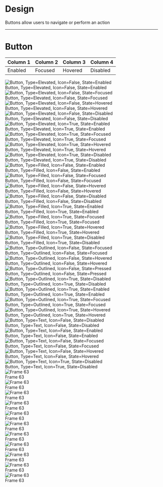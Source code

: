 
# Design

Buttons allow users to navigate or perform an action

---

# Button 

  
| Column 1 | Column 2 | Column 3 | Column 4 |  
| --- | --- | --- | --- |  
| Enabled | Focused | Hovered | Disabled |  


  
![Button, Type=Elevated, Icon=False, State=Enabled](https://studio-assets.supernova.io/design-systems/21486/80792158-5067-4564-a618-492701412a92.png?Expires=1988150400&Policy=eyJTdGF0ZW1lbnQiOlt7IlJlc291cmNlIjoiaHR0cHM6Ly9zdHVkaW8tYXNzZXRzLnN1cGVybm92YS5pby9kZXNpZ24tc3lzdGVtcy8yMTQ4Ni84MDc5MjE1OC01MDY3LTQ1NjQtYTYxOC00OTI3MDE0MTJhOTIucG5nIiwiQ29uZGl0aW9uIjp7IkRhdGVMZXNzVGhhbiI6eyJBV1M6RXBvY2hUaW1lIjoxOTg4MTUwNDAwfX19XX0_&Signature=iOdJQwFnP2gwqcUf5R6-WEyT5JavFFJA~E-idGtJSlggu4MhuiGlAFiAskPvALhcx3nKqBnH~p55zmPhQDfJBFOFStZkruxHCIUTxeOueJv3yUvkRUiPe6Zd7clqymh~B01nOH~h9pMOskezsU0P-NtsRgmn27x~VR5pZHAp2daQ2MEe2syf5onywkc~PinvcEmXTAeeDWbKviNu~Lbkrvev1zkAwhMu5DhaRLsmDTiY6hevvnB5XtBQEmzcB8ueDHxph~shgqJZbCNnKCGi5ZyF-~Jju08ll9BCd7HF30SRjysC2a8UAFm-ggERMPmQffN8WCkXcGXMXv-6mzfpYQ__&Key-Pair-Id=APKAJGK34LCCAUR7N6LA)  
Button, Type=Elevated, Icon=False, State=Enabled  
![Button, Type=Elevated, Icon=False, State=Focused](https://studio-assets.supernova.io/design-systems/21486/5ced09eb-f25d-4044-8329-b697aaedfc1a.png?Expires=1988150400&Policy=eyJTdGF0ZW1lbnQiOlt7IlJlc291cmNlIjoiaHR0cHM6Ly9zdHVkaW8tYXNzZXRzLnN1cGVybm92YS5pby9kZXNpZ24tc3lzdGVtcy8yMTQ4Ni81Y2VkMDllYi1mMjVkLTQwNDQtODMyOS1iNjk3YWFlZGZjMWEucG5nIiwiQ29uZGl0aW9uIjp7IkRhdGVMZXNzVGhhbiI6eyJBV1M6RXBvY2hUaW1lIjoxOTg4MTUwNDAwfX19XX0_&Signature=ZWfII9U~Ofa0zfjQ6fPOB4rCd8HjqEMC0zLBSrQbwD4RAhSsSrbBQN4zDNHZGUvxmnu78mZbKNVhup0ZmD~tcTmofDDKnwd-pu3jzrElmnBr1kf0tIAKqpq3B4hkUZlV5nxobxZatWOvId5OS4M9H0a9g-ABkQYbhEQqONbrlpi7JyPwRwweWtHSBrSwKT12Pl2KDzvWzpilc5L1nxke42QaE463k6TpEBaNspf2pe-enQW3dgOuAMor49quwW2C0XFsD7lB8IpJCyE46hYwF07tzacD5W5vHHTzE3GKl2G-G-UlRhEeJA-HvfnDR41106LBB7oiWjiMeC~zyaogTQ__&Key-Pair-Id=APKAJGK34LCCAUR7N6LA)  
Button, Type=Elevated, Icon=False, State=Focused  
![Button, Type=Elevated, Icon=False, State=Hovered](https://studio-assets.supernova.io/design-systems/21486/509cc203-fe9e-405c-99e4-cd98e9fb4bdb.png?Expires=1988150400&Policy=eyJTdGF0ZW1lbnQiOlt7IlJlc291cmNlIjoiaHR0cHM6Ly9zdHVkaW8tYXNzZXRzLnN1cGVybm92YS5pby9kZXNpZ24tc3lzdGVtcy8yMTQ4Ni81MDljYzIwMy1mZTllLTQwNWMtOTllNC1jZDk4ZTlmYjRiZGIucG5nIiwiQ29uZGl0aW9uIjp7IkRhdGVMZXNzVGhhbiI6eyJBV1M6RXBvY2hUaW1lIjoxOTg4MTUwNDAwfX19XX0_&Signature=Wuy53rtpxA9IkaM4Xm2znKKbVZNrDkqsYivK-GXUV5i2hxJmwW2dGkjqKDE8CJ44JQ6RVBu~aMGPkspwkdlUmI3Tdk2veGuJgAZdLDhbYsYEQIyNGghBOAzUiVOPLaFXOC6GUYlbhb~wdEApQhmNDih6nbk86JOq-4X8RceIDbUyMT3TtCSnSCiMiYXZEvIeJZG47rU4soT1AsA~Y6JVPyMdqItLWFJBludUrhAPZLCUleb4kfY94Im7dTLJQIYn~RDmO8Aqk56Y-ljSoaL2oy-zoL3qz9NFIdQueacQo2leq0IYQBwosHSWdYJQvhA0SXDMUe7mvODr5UlGC6SX8w__&Key-Pair-Id=APKAJGK34LCCAUR7N6LA)  
Button, Type=Elevated, Icon=False, State=Hovered  
![Button, Type=Elevated, Icon=False, State=Disabled](https://studio-assets.supernova.io/design-systems/21486/205def9a-3af2-4a46-90f4-5bf637f490d3.png?Expires=1988150400&Policy=eyJTdGF0ZW1lbnQiOlt7IlJlc291cmNlIjoiaHR0cHM6Ly9zdHVkaW8tYXNzZXRzLnN1cGVybm92YS5pby9kZXNpZ24tc3lzdGVtcy8yMTQ4Ni8yMDVkZWY5YS0zYWYyLTRhNDYtOTBmNC01YmY2MzdmNDkwZDMucG5nIiwiQ29uZGl0aW9uIjp7IkRhdGVMZXNzVGhhbiI6eyJBV1M6RXBvY2hUaW1lIjoxOTg4MTUwNDAwfX19XX0_&Signature=VXttHLiLlmegJJWOf0lUIQVC052m6zmslvd6BPrI8cZa-g-k2fk5FqY0qK4AD7dFY7cDBemhgmYpzyWE~LApu9adjSwSFp6mH2f5gUBHPeFrJF8Scz3y3AM8wkUcnKg1FQae-rVHIk-5KhSg9GpMj7j6mw0H7XOlnYlHbVIkCtiEBDW2bnrfg-e5rLDdQQ8ne8E3kYOtfSA1KIpWBKgkskRLwvHE5xjvZ1BJvSIRXXFfS6wg35hQJcbcKZXJQgeib4OXI23nJXUT~hWIO1gH9ud2veddDGkpYnuDibdzLKedCXToO4IRTlUkSifkY5Pl6dzAVk8lpOsGDf2PAhKq-Q__&Key-Pair-Id=APKAJGK34LCCAUR7N6LA)  
Button, Type=Elevated, Icon=False, State=Disabled  
![Button, Type=Elevated, Icon=True, State=Enabled](https://studio-assets.supernova.io/design-systems/21486/fb7c3d1a-b51e-4901-8530-8200836b3852.png?Expires=1988150400&Policy=eyJTdGF0ZW1lbnQiOlt7IlJlc291cmNlIjoiaHR0cHM6Ly9zdHVkaW8tYXNzZXRzLnN1cGVybm92YS5pby9kZXNpZ24tc3lzdGVtcy8yMTQ4Ni9mYjdjM2QxYS1iNTFlLTQ5MDEtODUzMC04MjAwODM2YjM4NTIucG5nIiwiQ29uZGl0aW9uIjp7IkRhdGVMZXNzVGhhbiI6eyJBV1M6RXBvY2hUaW1lIjoxOTg4MTUwNDAwfX19XX0_&Signature=Th2h4HVz7qLpI~JGxKrlxdx-sJImTkZvc3vsJAWHmMzXVwITFep4KhTshQKJlDwx0uNQ2czR-W3cF-YVmD9X7aUBVSpdplGtFHyDmk3hcPqkmZ2fawszEiL~khjrAQ0tOd7hycYd4vL7sglkc1N6InFkCtsdh7-UGRkQvhc63uXbl~j1fh2zE2XoUVrtvbo5Ds17dJnEQKJZCHUuiTuVWsPRnd0n1ICRVKYk197zkEQDmp7JKFMdGmwzaLApF-28VEtjmvAWJAE4uzocDRoELtGQ1gtPYtIxhiN4Lgy8GN8T2INHjojVYPfPLatktlW2H2VGfpg-opCF-6IUJ10yng__&Key-Pair-Id=APKAJGK34LCCAUR7N6LA)  
Button, Type=Elevated, Icon=True, State=Enabled  
![Button, Type=Elevated, Icon=True, State=Focused](https://studio-assets.supernova.io/design-systems/21486/5e1df912-2797-463a-b6ba-b0e5d3a6c2c7.png?Expires=1988150400&Policy=eyJTdGF0ZW1lbnQiOlt7IlJlc291cmNlIjoiaHR0cHM6Ly9zdHVkaW8tYXNzZXRzLnN1cGVybm92YS5pby9kZXNpZ24tc3lzdGVtcy8yMTQ4Ni81ZTFkZjkxMi0yNzk3LTQ2M2EtYjZiYS1iMGU1ZDNhNmMyYzcucG5nIiwiQ29uZGl0aW9uIjp7IkRhdGVMZXNzVGhhbiI6eyJBV1M6RXBvY2hUaW1lIjoxOTg4MTUwNDAwfX19XX0_&Signature=VFO2cbADg22dqQwgriRPG-QFoKnp1Gkn0gINznFxRut~tX283N~VjnpDczn54GKPZ7m4OqFp7rjxAuqWDCaWxeJTRTeTSJRk8L0eI11g6ZqfryvBTQu8J1BV8YCgR2n5Df~4ZOAYwDA4JuWY5H1ZCb7sgkFBHGDHTKtz-44dfLGDYuWNm0fZBX32npSbxAqX6WfDxb~jJSaZsnOZNSzn2THOSJWCp8~3xoxLJp4tYUwEzUzRWjk5DKeUA1mp2b~8RGkLSh0wIqYndISrvSFVU~8nohtn2a3oFuJVCU~VSytTGSXDvB817D76MhPooH6tFhIZK~YWlgT~~vaaDSkiEQ__&Key-Pair-Id=APKAJGK34LCCAUR7N6LA)  
Button, Type=Elevated, Icon=True, State=Focused  
![Button, Type=Elevated, Icon=True, State=Hovered](https://studio-assets.supernova.io/design-systems/21486/ba01d8e8-d74e-4304-8d76-a00fad4f4e55.png?Expires=1988150400&Policy=eyJTdGF0ZW1lbnQiOlt7IlJlc291cmNlIjoiaHR0cHM6Ly9zdHVkaW8tYXNzZXRzLnN1cGVybm92YS5pby9kZXNpZ24tc3lzdGVtcy8yMTQ4Ni9iYTAxZDhlOC1kNzRlLTQzMDQtOGQ3Ni1hMDBmYWQ0ZjRlNTUucG5nIiwiQ29uZGl0aW9uIjp7IkRhdGVMZXNzVGhhbiI6eyJBV1M6RXBvY2hUaW1lIjoxOTg4MTUwNDAwfX19XX0_&Signature=IDjdPX08YYCzqzarzaexk7r-0nU8MMv6ofvuJRqKtg3U~x~MHjUiIac8aUrEcvrFnr85xDHUU~UU4nodzcDuW3nLISU6KNF3fTTMgZ7ZuTsmb4FjwMSAVoS51cxWoCKumojGsaC1I6hNwpIE95nDovXSrah3HA602AYwIm0FjSCP2Fsf5fj73D8-qBcrvma38OkkJKlgTfK2xlUurolmb5lAV39~u~6x4BFSIuy8-gTyyrIOiLSPEHdlT--0~oi9BL9rhOKJfPuKWXGcIA0tYxVjFpHknw0RMvBo4BQhpEaLml6IdRyRMCMSjJW0NjIWVaulVvggFIpfJZPPbIf9bw__&Key-Pair-Id=APKAJGK34LCCAUR7N6LA)  
Button, Type=Elevated, Icon=True, State=Hovered  
![Button, Type=Elevated, Icon=True, State=Disabled](https://studio-assets.supernova.io/design-systems/21486/a7e97a22-2eaa-4c51-9343-afbfda0c0e73.png?Expires=1988150400&Policy=eyJTdGF0ZW1lbnQiOlt7IlJlc291cmNlIjoiaHR0cHM6Ly9zdHVkaW8tYXNzZXRzLnN1cGVybm92YS5pby9kZXNpZ24tc3lzdGVtcy8yMTQ4Ni9hN2U5N2EyMi0yZWFhLTRjNTEtOTM0My1hZmJmZGEwYzBlNzMucG5nIiwiQ29uZGl0aW9uIjp7IkRhdGVMZXNzVGhhbiI6eyJBV1M6RXBvY2hUaW1lIjoxOTg4MTUwNDAwfX19XX0_&Signature=PjB~mteKndoawaJ-CmHtTTVXtoShTCLjc45pT-izg4tQ6w2RUpzekAWMJJrIGrm26kax1t06KSGaiP0teU4yHM9jeem-Ho-cC0sI1oEClg3SzFx53z7PwQ6pLrpZbyzgo7lloue~SqCCMh61M1aS0~cC28aL6D7-HASZICtgOEnIAhQYtfMgZR0UJl4zaNylhOCJqUs2XyTOWAjngV3cgCnqF-88oQ0udGoMzF6fmBveQ6~JOUlMv8qQiTAyNS3tVMI9CSWFqnJo--FNcbmJvR2GvE~MtwYEvdugeHQjfa3JPcamowIdsI4ouz3~lgH4feL1jOs6QBPgmt02e~n7Cw__&Key-Pair-Id=APKAJGK34LCCAUR7N6LA)  
Button, Type=Elevated, Icon=True, State=Disabled  
![Button, Type=Filled, Icon=False, State=Enabled](https://studio-assets.supernova.io/design-systems/21486/48a66952-8539-42e8-b4e5-bfbc93410f58.png?Expires=1988150400&Policy=eyJTdGF0ZW1lbnQiOlt7IlJlc291cmNlIjoiaHR0cHM6Ly9zdHVkaW8tYXNzZXRzLnN1cGVybm92YS5pby9kZXNpZ24tc3lzdGVtcy8yMTQ4Ni80OGE2Njk1Mi04NTM5LTQyZTgtYjRlNS1iZmJjOTM0MTBmNTgucG5nIiwiQ29uZGl0aW9uIjp7IkRhdGVMZXNzVGhhbiI6eyJBV1M6RXBvY2hUaW1lIjoxOTg4MTUwNDAwfX19XX0_&Signature=PlSGoWBph9BylSO0PkYbtPSZbcquwQzFtigCFj4WmZHqtl9RZHSH-BFDahUY4ZG5VliSiQgPkkK2W5h5Iutie0blpVlHmpZTv~qVzqJrHJjFWHzGVnUEax4HJzRTjGv7zDfZnipUkOz6ec6VAGHk6iS4J-oEPISWiTJIImgxOXPeYxkowPxv9o7aP72HQJ~0MfRNaedVvwu3~43t1zV8SJqAdFEq-P7lrFjMXGHXuixaZNllNkWy6G~Z9Nhvx5BqkZgDGADoT~5vDC2PDHidqwze4r6f0KLZ~LCtRVbyljr6crhK8Qr1sYqsJTUcbF0PE~QVsHvlKeZNZEmVfIqPtw__&Key-Pair-Id=APKAJGK34LCCAUR7N6LA)  
Button, Type=Filled, Icon=False, State=Enabled  
![Button, Type=Filled, Icon=False, State=Focused](https://studio-assets.supernova.io/design-systems/21486/e0e82abd-ff27-4460-8681-0a68952e4827.png?Expires=1988150400&Policy=eyJTdGF0ZW1lbnQiOlt7IlJlc291cmNlIjoiaHR0cHM6Ly9zdHVkaW8tYXNzZXRzLnN1cGVybm92YS5pby9kZXNpZ24tc3lzdGVtcy8yMTQ4Ni9lMGU4MmFiZC1mZjI3LTQ0NjAtODY4MS0wYTY4OTUyZTQ4MjcucG5nIiwiQ29uZGl0aW9uIjp7IkRhdGVMZXNzVGhhbiI6eyJBV1M6RXBvY2hUaW1lIjoxOTg4MTUwNDAwfX19XX0_&Signature=F7m9WKmO0TW-zo2bxeIjqVxxhY4eowKRX2oHVxz5IaIUhhZ4rEKkHamQbcirdMy8O1NL7p2PNh1ZA8M4tQL0N2Ry-lvPRb~eisGePaW1pacaQtId8gTeqT051vsBJcsNfteVJaLzy7CIpxgrNelQ1dFjMXQ5bE7Wjj9d9RP9jQRuyLBDd9gTYuB20vH9f3k2-AGhgvY0XxeiKFv4TbNCU3fMdzgx9jh2Qk8B9Hay0Fzqi9M8uMi5q0aQpfkos0PDZKY4YR~YJVdpqPPBfyPVnLze8XQtK388Kl1y5R6URtqMu-jo3rwQXLaxHUICwdIMPkAzmNUfR7q5khBVoQWBBA__&Key-Pair-Id=APKAJGK34LCCAUR7N6LA)  
Button, Type=Filled, Icon=False, State=Focused  
![Button, Type=Filled, Icon=False, State=Hovered](https://studio-assets.supernova.io/design-systems/21486/3d878f46-3e1c-4841-b8bc-dae0823b6d17.png?Expires=1988150400&Policy=eyJTdGF0ZW1lbnQiOlt7IlJlc291cmNlIjoiaHR0cHM6Ly9zdHVkaW8tYXNzZXRzLnN1cGVybm92YS5pby9kZXNpZ24tc3lzdGVtcy8yMTQ4Ni8zZDg3OGY0Ni0zZTFjLTQ4NDEtYjhiYy1kYWUwODIzYjZkMTcucG5nIiwiQ29uZGl0aW9uIjp7IkRhdGVMZXNzVGhhbiI6eyJBV1M6RXBvY2hUaW1lIjoxOTg4MTUwNDAwfX19XX0_&Signature=Te2ZEcYafApG0tvhvM14xBXRZ-u8CbhPkrFMtXL0xqnexHnmlZY3nR-O-NcYSSJFxpAi-DcJqPeWQKxUZYdhVIBEZkJCdi4oxqqZkdFJAtzt12Cqz0IxYkcm3wyLfXjqg8Z4nVUC9nTYGPN2t38vzZiYR-d1GovCj1FA2aXwuUV88G6UW19EcDjJ8vOZUOP9OmRFN-l1X-Fiks05dabvDjN2oFVTTHutu4RiTE5IXKGID-UuZCgVV9sZQUW~J2jaYLgZdhcB17fG0DUjABh2AlLfB6ZKXfg2MiTyPnHSHFYzrJQkGR9BJisl51Fv9xnEj1JKaE7r~t0wndy4Y4A~wQ__&Key-Pair-Id=APKAJGK34LCCAUR7N6LA)  
Button, Type=Filled, Icon=False, State=Hovered  
![Button, Type=Filled, Icon=False, State=Disabled](https://studio-assets.supernova.io/design-systems/21486/977d0789-4022-4e7a-8508-8fc1fed41ae2.png?Expires=1988150400&Policy=eyJTdGF0ZW1lbnQiOlt7IlJlc291cmNlIjoiaHR0cHM6Ly9zdHVkaW8tYXNzZXRzLnN1cGVybm92YS5pby9kZXNpZ24tc3lzdGVtcy8yMTQ4Ni85NzdkMDc4OS00MDIyLTRlN2EtODUwOC04ZmMxZmVkNDFhZTIucG5nIiwiQ29uZGl0aW9uIjp7IkRhdGVMZXNzVGhhbiI6eyJBV1M6RXBvY2hUaW1lIjoxOTg4MTUwNDAwfX19XX0_&Signature=SUg4w0ZLUFfyuOv3hlstm2rTMtsFV6bZYz1-kF1GiWfYPDsSX0iddI0knpIkVd4VUpEjx90CuoRUIqhl5RvSxmd7HnFn7qlKYzRqwK~urJvyR2XwEFf7wRtp48MlGE6MeU0Za7mJwGtvqj-gGAr9syxjAVaCI-LDeYXZPHl6K9lJe4sWx2ZugWa7PcQpIZzAgURaO~LNB2DWDPgp2~WFYqQ7g54lahyJDcmOIyv~He1zTd7Bo6CTvtfZB9KFPsCeVPEHq7djvBAK-uZVVXAC2LQUToISM90rR-6FoibYavsba49ZZg~TbUzrx79eOYNxlmZm6iVE00nE7EfwUCnVGQ__&Key-Pair-Id=APKAJGK34LCCAUR7N6LA)  
Button, Type=Filled, Icon=False, State=Disabled  
![Button, Type=Filled, Icon=True, State=Enabled](https://studio-assets.supernova.io/design-systems/21486/88e9d764-9674-4c75-b56b-063a33a455c7.png?Expires=1988150400&Policy=eyJTdGF0ZW1lbnQiOlt7IlJlc291cmNlIjoiaHR0cHM6Ly9zdHVkaW8tYXNzZXRzLnN1cGVybm92YS5pby9kZXNpZ24tc3lzdGVtcy8yMTQ4Ni84OGU5ZDc2NC05Njc0LTRjNzUtYjU2Yi0wNjNhMzNhNDU1YzcucG5nIiwiQ29uZGl0aW9uIjp7IkRhdGVMZXNzVGhhbiI6eyJBV1M6RXBvY2hUaW1lIjoxOTg4MTUwNDAwfX19XX0_&Signature=UV3MJG2yHHg~Wi3HHIVK47mMiWh1hJ02Eu~Gx22kyxg1T4t7x4YQqnADO43JFvcfExyif9HJZONnf4Y2KgCreHRiEHDLzgkVdaDQO88P-IO8EJuuX5JlO~~iIJhTBUZVFcTd2JVl3huwIs9GAtBZ40mqf1gk-QJxn7CO4QFXniQutiAgmeiTiSBP2Zrc0OWnHHI2lQccGTI6SUZ~zoDQnDJuBToxMmw~~eN-6XuC3HOVUuDesJKwgpHQcsn~naPtIyQojW~xzRRKPUmKYV7QLSAnW9653P1H~EFWTxgNZJJmrPm34Ze9mLwhSdas1b5PbrB6gpzsd1GlkHexjdZ8NA__&Key-Pair-Id=APKAJGK34LCCAUR7N6LA)  
Button, Type=Filled, Icon=True, State=Enabled  
![Button, Type=Filled, Icon=True, State=Focused](https://studio-assets.supernova.io/design-systems/21486/04e5add0-a2db-48bc-8e45-7dc4ae30afe3.png?Expires=1988150400&Policy=eyJTdGF0ZW1lbnQiOlt7IlJlc291cmNlIjoiaHR0cHM6Ly9zdHVkaW8tYXNzZXRzLnN1cGVybm92YS5pby9kZXNpZ24tc3lzdGVtcy8yMTQ4Ni8wNGU1YWRkMC1hMmRiLTQ4YmMtOGU0NS03ZGM0YWUzMGFmZTMucG5nIiwiQ29uZGl0aW9uIjp7IkRhdGVMZXNzVGhhbiI6eyJBV1M6RXBvY2hUaW1lIjoxOTg4MTUwNDAwfX19XX0_&Signature=MRQeiShGHr8yowTaAdzSmQ1ItZdNqdbdDTxxB7EiWfFDFVDyoUFMSTkZkkUDXHA8q5qvQr1Fb5C06Pba2vjshPSg~bQFm87kIU7IfdWYZKyGl3ehx24z49bfbwe-lE53alhoPQVVDWcJBIerSrlUikcuqcj2HMyt47VNFMTwoJdtocGohFg23t2OKczaVUWIgAwOry6NX2eJ~KdwNgJtVGKclNNF1IcRMCvVzEFJeslrEXZ7Du-U5rwu-Z-v2qjOZr6AvHRwQrSAyhBU-injWjzsJWnKagkLaDk45UqDa5cVxM3kUGqNdQFrv7lFWjUf1Unx-uE2Iqhwu7AprnQXug__&Key-Pair-Id=APKAJGK34LCCAUR7N6LA)  
Button, Type=Filled, Icon=True, State=Focused  
![Button, Type=Filled, Icon=True, State=Hovered](https://studio-assets.supernova.io/design-systems/21486/7411228b-2b3c-4c90-bd71-753f53fd40cb.png?Expires=1988150400&Policy=eyJTdGF0ZW1lbnQiOlt7IlJlc291cmNlIjoiaHR0cHM6Ly9zdHVkaW8tYXNzZXRzLnN1cGVybm92YS5pby9kZXNpZ24tc3lzdGVtcy8yMTQ4Ni83NDExMjI4Yi0yYjNjLTRjOTAtYmQ3MS03NTNmNTNmZDQwY2IucG5nIiwiQ29uZGl0aW9uIjp7IkRhdGVMZXNzVGhhbiI6eyJBV1M6RXBvY2hUaW1lIjoxOTg4MTUwNDAwfX19XX0_&Signature=AorUV7GnWXOcutxIcHjEEiwag5DOSfXgkr2hm5eCAn9qFGlhld3zW4Ls5uDaKmF-pddrTNoV44e19JJI8PWWlrr5pZ0Q1QFtEIMLgsedq9S0-CaJrc9B-mSDxkO8GF-qSYDLWThK-vbt2XMVz4XhJomiOD6GWY6YhstluNr6cWtbPAusR6W1LZmWwGnKG7AnqmvgdW-19tGwrpB0UV7gbgokzLzBMqKT1FpGI-~4Hj9WxQvraqRLOTq7WLIxDXfdCXrh-i6PlBwYTTCji1v7Kvp6pwR~YwV4Kpxl53vgFCwz3NzToYzyRL6qIg3lL1BkLOo8t1hRh09YfLCS1ToOKA__&Key-Pair-Id=APKAJGK34LCCAUR7N6LA)  
Button, Type=Filled, Icon=True, State=Hovered  
![Button, Type=Filled, Icon=True, State=Disabled](https://studio-assets.supernova.io/design-systems/21486/2a7a57f8-dd20-4c4f-bd68-7dea93c2b32d.png?Expires=1988150400&Policy=eyJTdGF0ZW1lbnQiOlt7IlJlc291cmNlIjoiaHR0cHM6Ly9zdHVkaW8tYXNzZXRzLnN1cGVybm92YS5pby9kZXNpZ24tc3lzdGVtcy8yMTQ4Ni8yYTdhNTdmOC1kZDIwLTRjNGYtYmQ2OC03ZGVhOTNjMmIzMmQucG5nIiwiQ29uZGl0aW9uIjp7IkRhdGVMZXNzVGhhbiI6eyJBV1M6RXBvY2hUaW1lIjoxOTg4MTUwNDAwfX19XX0_&Signature=Q06qkHYCjt2TgZvhJkANSvGBZ8DsXpZfG5J1PHtZ7I9nT2YdBwlwh4IoC~E1p72PPPIXe~d1wET-X-QPStfWgbUjAlDWq-noL0zEV3IpWuw2~yw7~-q19s7LLzM7G~1MHAHtQPr5Cd3VfXe7wmwqjvlh7FxNmoRAfyOg5A2n-95G8LBYZqKwSDHjv4JLc2T8gQk6fWEP8UEOOVJk~zu10QZcj2TSK~mSNtG5U9RuqDb9GbqeAinr76mnJ4mkNBPtg3rLKYu9uWPoiGEBd-OaA9282-dKJUTPxDGl38H0jw~-HP7-vi2KVFCrjk3bGm5FcuiIxCzLqCY0~TFd0fDqHA__&Key-Pair-Id=APKAJGK34LCCAUR7N6LA)  
Button, Type=Filled, Icon=True, State=Disabled  
![Button, Type=Outlined, Icon=False, State=Focused](https://studio-assets.supernova.io/design-systems/21486/a8f94ffe-5949-42f3-8b6a-36673fe8f259.png?Expires=1988150400&Policy=eyJTdGF0ZW1lbnQiOlt7IlJlc291cmNlIjoiaHR0cHM6Ly9zdHVkaW8tYXNzZXRzLnN1cGVybm92YS5pby9kZXNpZ24tc3lzdGVtcy8yMTQ4Ni9hOGY5NGZmZS01OTQ5LTQyZjMtOGI2YS0zNjY3M2ZlOGYyNTkucG5nIiwiQ29uZGl0aW9uIjp7IkRhdGVMZXNzVGhhbiI6eyJBV1M6RXBvY2hUaW1lIjoxOTg4MTUwNDAwfX19XX0_&Signature=J4oy9REJ1I2llwmInSSS8xqAmtICAucPP8YunchqUt0YtE~erXnlRGd9QaHVRVEc9~VdinoYDEcjQat6V~eNw0nUuBsVkZl8SnyVMyX0ju4Qq-T1K6tsDlOKDgGQdPZcrUJo8OnSKfKL~SJCqaSVhSxnE1nCf3IPQRsw0mtMemuSqlZlVxubyRo4Vug6rgfLdfWMBKngMmk0Q90d0jTFSjO1NLnSpVaiyAdFJMG02B4o~CreAjSrPOdnt1un4J0EitwMubLCbZkAv5FDsCPThEmw~wGCh-3Xt55MX6zJrt-pQPNluwMObDcVcd~2fZ9XkQ97fopnKV9VcZDOz4EBNA__&Key-Pair-Id=APKAJGK34LCCAUR7N6LA)  
Button, Type=Outlined, Icon=False, State=Focused  
![Button, Type=Outlined, Icon=False, State=Hovered](https://studio-assets.supernova.io/design-systems/21486/2a6687f4-a5b0-4d29-a9d9-ea84453719eb.png?Expires=1988150400&Policy=eyJTdGF0ZW1lbnQiOlt7IlJlc291cmNlIjoiaHR0cHM6Ly9zdHVkaW8tYXNzZXRzLnN1cGVybm92YS5pby9kZXNpZ24tc3lzdGVtcy8yMTQ4Ni8yYTY2ODdmNC1hNWIwLTRkMjktYTlkOS1lYTg0NDUzNzE5ZWIucG5nIiwiQ29uZGl0aW9uIjp7IkRhdGVMZXNzVGhhbiI6eyJBV1M6RXBvY2hUaW1lIjoxOTg4MTUwNDAwfX19XX0_&Signature=KTDrRk5TqXW5Sbvq9FK2C0hm-esw5pk-y9y-pbNIhZSjP7M7qMBr1aoKN2odVzLXEftxKDEs~yDIF8U7KMTHUFV1xd8h7MTyXWeGjbk1UCc3lbbhQOfrBzqZTBMbd8fOtmwQbInWci~Sbe01LgO9N-NyCYrG~vPuP5vCGSXRmDtx03M~RqRb5otFLi-KwUCLNNnx-gdIRlbP2dWNKQfeY4oKv0X-WMwShSqa33NQo8wO1ql3wDyjI0dPMjLhHFUFVdcfHpJC8irOjOh4qTpeme0AwlqfXgZSOPFtwZbzVvfM0ZegLkYnIKd33vNJueBmEr3pz~OqoHWJAm9SNsJ~qQ__&Key-Pair-Id=APKAJGK34LCCAUR7N6LA)  
Button, Type=Outlined, Icon=False, State=Hovered  
![Button, Type=Outlined, Icon=False, State=Pressed](https://studio-assets.supernova.io/design-systems/21486/7c37b939-7977-4a14-95c9-da199565312a.png?Expires=1988150400&Policy=eyJTdGF0ZW1lbnQiOlt7IlJlc291cmNlIjoiaHR0cHM6Ly9zdHVkaW8tYXNzZXRzLnN1cGVybm92YS5pby9kZXNpZ24tc3lzdGVtcy8yMTQ4Ni83YzM3YjkzOS03OTc3LTRhMTQtOTVjOS1kYTE5OTU2NTMxMmEucG5nIiwiQ29uZGl0aW9uIjp7IkRhdGVMZXNzVGhhbiI6eyJBV1M6RXBvY2hUaW1lIjoxOTg4MTUwNDAwfX19XX0_&Signature=Smmz1V3xT8jIgy-0-4RJ8B10pgvqiwlcNnEsLfTZGPDe0-lM6J2ZtqFonFIQidYUIOf9ujHOg7pHVFcqcbhLtlAHPDXQdsoAXvw4NojLOk0hPMNxhZsSGr9vUZAAw~6G0bWzpOlX5qwEY3J56VrXXXnZTXHVCWx2kZ6iukGj6gikrxub4jyw5vdTTtWuhYWb2tUacBiB18f~WLEGeDULo7GgPwkYPvRwGFhWmAaUviSS-g1jbXwza4h0C3mDYN0fVUQ4FJmKazDjqReD6zyMeiGaUVZ65pzqQEqCF7CKI1f7e8F80gTRo5I0vnF9G3kZj0Oyxavk43wdMpShA3mqfQ__&Key-Pair-Id=APKAJGK34LCCAUR7N6LA)  
Button, Type=Outlined, Icon=False, State=Pressed  
![Button, Type=Outlined, Icon=True, State=Disabled](https://studio-assets.supernova.io/design-systems/21486/8c0c2338-5ef1-4765-8f0a-d2cc5db9c7fe.png?Expires=1988150400&Policy=eyJTdGF0ZW1lbnQiOlt7IlJlc291cmNlIjoiaHR0cHM6Ly9zdHVkaW8tYXNzZXRzLnN1cGVybm92YS5pby9kZXNpZ24tc3lzdGVtcy8yMTQ4Ni84YzBjMjMzOC01ZWYxLTQ3NjUtOGYwYS1kMmNjNWRiOWM3ZmUucG5nIiwiQ29uZGl0aW9uIjp7IkRhdGVMZXNzVGhhbiI6eyJBV1M6RXBvY2hUaW1lIjoxOTg4MTUwNDAwfX19XX0_&Signature=DpAiuLC400CcAsnbZ5ffME0ZudpBamI0JoEQPLgjmerQC48cXJpToMmw5~h6v8AyrF6gVvCuJTAIH-dwJFn-Qjz0jZt5fScjjT4EmRuRCASOAX7okRdxdSAQttg-sX40tNd19hRl9XYVjuOpWVYT-JyyKt4z1pE~5S9CN9zu0KMgFr1CTSiy5R77xJCiXICxkYhGQZTD0WxHrxZwpt4su2TNauezmfbtE2adKZ~NtVfwfqs94sbyh644RvFSqlXkPJs3GJpVBTQLv4lxMqUN0E-Ps~eegZdTu6jWkAhA6WtRgbtLMAu773I8QkOPeJoswbaCXBJaPjFomnRYypW3Vg__&Key-Pair-Id=APKAJGK34LCCAUR7N6LA)  
Button, Type=Outlined, Icon=True, State=Disabled  
![Button, Type=Outlined, Icon=True, State=Enabled](https://studio-assets.supernova.io/design-systems/21486/3ca9088d-c817-401e-91db-2cd16ed6c886.png?Expires=1988150400&Policy=eyJTdGF0ZW1lbnQiOlt7IlJlc291cmNlIjoiaHR0cHM6Ly9zdHVkaW8tYXNzZXRzLnN1cGVybm92YS5pby9kZXNpZ24tc3lzdGVtcy8yMTQ4Ni8zY2E5MDg4ZC1jODE3LTQwMWUtOTFkYi0yY2QxNmVkNmM4ODYucG5nIiwiQ29uZGl0aW9uIjp7IkRhdGVMZXNzVGhhbiI6eyJBV1M6RXBvY2hUaW1lIjoxOTg4MTUwNDAwfX19XX0_&Signature=SqpptdxtWGDmqx4D9zmnFmz8DUOF18hKrnRWiQtvJVS9-L7jCBMFT2c03Maa1YTVwXt552m4vqs~N6aar7L~894nZNMdwCpNZpz6kv~vgEYnfv6dDIEuSDmn8FEVk~UroSqeqGNswVIypEvb3rMp7AJbdGJ9XMC2qjCAp3ZOLQVVNBIz-oaScjefMrJ8iAiTULznyoT15R-BqukrstGOWHc52qvWADSZFdTvsvWvcG92VlXITyG9V-4KfU7poI7n4imzXLTonQGcKhXtS70h7C0~tyS5QaWTz8rp6fL8K055iBZllJjxNepmhgQtzASb4VtufUi1VgfHsKR7NKGZbg__&Key-Pair-Id=APKAJGK34LCCAUR7N6LA)  
Button, Type=Outlined, Icon=True, State=Enabled  
![Button, Type=Outlined, Icon=True, State=Focused](https://studio-assets.supernova.io/design-systems/21486/7ee23a71-8876-41e6-a280-7c5dbac14483.png?Expires=1988150400&Policy=eyJTdGF0ZW1lbnQiOlt7IlJlc291cmNlIjoiaHR0cHM6Ly9zdHVkaW8tYXNzZXRzLnN1cGVybm92YS5pby9kZXNpZ24tc3lzdGVtcy8yMTQ4Ni83ZWUyM2E3MS04ODc2LTQxZTYtYTI4MC03YzVkYmFjMTQ0ODMucG5nIiwiQ29uZGl0aW9uIjp7IkRhdGVMZXNzVGhhbiI6eyJBV1M6RXBvY2hUaW1lIjoxOTg4MTUwNDAwfX19XX0_&Signature=D3fAmkOiqcu1KIxOF6~Io28QXcSJhIDklONrQC3FKpRIt24d7a636AVP3O3yg-2Vb225AhBff5Y15-4c3KrSJ3A4GqI0b8ogIg6uh3TgWUjwAl~wxHDLG~nP0f5os4nB6aKq-kOLpPgBN16XDxGJE1BTzlh67kmbfR6b6ElUbqrpxCLHDNGluz7o4ajpk2F4gnwdyICMuqirrOv4lC3bjOFlhXXqMR2ekwqHhhh2m7rTk26UVqJMck40-kSoSWlq5PoBI-7bMycFumouxiB67e9bTyTnoFiK1JStS~3uBoEFntW~LwFisWWqibYftC~J5j98QKp4sEMSUFwZth5XBA__&Key-Pair-Id=APKAJGK34LCCAUR7N6LA)  
Button, Type=Outlined, Icon=True, State=Focused  
![Button, Type=Outlined, Icon=True, State=Hovered](https://studio-assets.supernova.io/design-systems/21486/71bc0bd4-d0c3-4f60-82ae-79e44a9e1e5f.png?Expires=1988150400&Policy=eyJTdGF0ZW1lbnQiOlt7IlJlc291cmNlIjoiaHR0cHM6Ly9zdHVkaW8tYXNzZXRzLnN1cGVybm92YS5pby9kZXNpZ24tc3lzdGVtcy8yMTQ4Ni83MWJjMGJkNC1kMGMzLTRmNjAtODJhZS03OWU0NGE5ZTFlNWYucG5nIiwiQ29uZGl0aW9uIjp7IkRhdGVMZXNzVGhhbiI6eyJBV1M6RXBvY2hUaW1lIjoxOTg4MTUwNDAwfX19XX0_&Signature=jg4S2s9PtoP9nVoh~~Ewx571pRFUvORenCUuxoIZryEIZLCO8gx959sCZsqgobvUtzTOZRVWlz5UCZovbd1Le468aNOY-vn3BJSNsMWmrbZdIKW-sHNKm4UdRjDJXLVnjs-2OvQ3Gd6Tfv1pchOHT5FZbZWC6OILV~IDoCzvgOrrkfS4STFTnMVJR8nglk-JepV2-dr6VSPxeAFDUXEt4u5~n2zIxmpP0ge07GyLGmjAGEkDHofTlBbdql97gFhZBZKWT-qq0kjx8d6sPJ~MnvxMDimEvra7k0bWGyFmGmWIoOG0Ol1mY5sySBjlMEFBX0RLOy9lybLpJAWrGEi9nA__&Key-Pair-Id=APKAJGK34LCCAUR7N6LA)  
Button, Type=Outlined, Icon=True, State=Hovered  
![Button, Type=Text, Icon=False, State=Disabled](https://studio-assets.supernova.io/design-systems/21486/6bd15704-eca5-4d95-ab79-06769a3e004f.png?Expires=1988150400&Policy=eyJTdGF0ZW1lbnQiOlt7IlJlc291cmNlIjoiaHR0cHM6Ly9zdHVkaW8tYXNzZXRzLnN1cGVybm92YS5pby9kZXNpZ24tc3lzdGVtcy8yMTQ4Ni82YmQxNTcwNC1lY2E1LTRkOTUtYWI3OS0wNjc2OWEzZTAwNGYucG5nIiwiQ29uZGl0aW9uIjp7IkRhdGVMZXNzVGhhbiI6eyJBV1M6RXBvY2hUaW1lIjoxOTg4MTUwNDAwfX19XX0_&Signature=G9phS~wetb~u3nR0nZfLeNeS8GHUBRFQKWQNwYjBIwLqm2xpzXhykpkJvvCgV7DVBP~IaFx3erckUnFZYrVhbQX~zhMMePZ8PteIycKNhmgZuYqwy1~B7wLLsWJLGt1~45r20m4vwriP0HCU3otCZbDgtv2B-JwgZHT8r50VxG8KDWowmcfwTADh~UF3cbhm27Y5miJmMed7Q15kHGDlCBPUu5llx2XewxDyGIlmS7-dJvVjPqRBVy5Y5ib2TrLDjn9NH3am3M7twcHbClJaoLWiO9M0XCiipz19jlNk4TdO3tf-E1iKyH4u0rIamN7D633eEBNJgJ5BS9KDA-Sp8Q__&Key-Pair-Id=APKAJGK34LCCAUR7N6LA)  
Button, Type=Text, Icon=False, State=Disabled  
![Button, Type=Text, Icon=False, State=Enabled](https://studio-assets.supernova.io/design-systems/21486/d5efea67-d2cd-4f7b-9bdc-b8c466c642b0.png?Expires=1988150400&Policy=eyJTdGF0ZW1lbnQiOlt7IlJlc291cmNlIjoiaHR0cHM6Ly9zdHVkaW8tYXNzZXRzLnN1cGVybm92YS5pby9kZXNpZ24tc3lzdGVtcy8yMTQ4Ni9kNWVmZWE2Ny1kMmNkLTRmN2ItOWJkYy1iOGM0NjZjNjQyYjAucG5nIiwiQ29uZGl0aW9uIjp7IkRhdGVMZXNzVGhhbiI6eyJBV1M6RXBvY2hUaW1lIjoxOTg4MTUwNDAwfX19XX0_&Signature=Tg7OfKsKBYKF3fvMLJfT2~HKKDkRQJha2z7qdNLABAYBIorOFt8xeHkt00LndNmjx45VZdhZoj7Fud1UzzjvjPLP6lcnJcDqTlPnUSUiAjZpNBs8pNncYFJBAIdWzcBwrAJUC95oxjFLP9uyjFjMR30VLWB2btgipMkbT73AdXfyG3NK0oaFt~ejPSb8IZMRAOGbm8azDYFZzMsab~tJ3LGQ84dnLVRwAxvs0G~F-RbpT2ziFLzZKuUM91Yh511U5Yst9f7tObI4qiZ9rnEVSJhQJBuDmJyq83sYWVAAxmXlDDfflxsdJc4nP~5DnWfbIcz2PwtqxDhrnR65SQqtOg__&Key-Pair-Id=APKAJGK34LCCAUR7N6LA)  
Button, Type=Text, Icon=False, State=Enabled  
![Button, Type=Text, Icon=False, State=Focused](https://studio-assets.supernova.io/design-systems/21486/fc4efe71-2c80-4efa-bbdc-74c8aafaca0f.png?Expires=1988150400&Policy=eyJTdGF0ZW1lbnQiOlt7IlJlc291cmNlIjoiaHR0cHM6Ly9zdHVkaW8tYXNzZXRzLnN1cGVybm92YS5pby9kZXNpZ24tc3lzdGVtcy8yMTQ4Ni9mYzRlZmU3MS0yYzgwLTRlZmEtYmJkYy03NGM4YWFmYWNhMGYucG5nIiwiQ29uZGl0aW9uIjp7IkRhdGVMZXNzVGhhbiI6eyJBV1M6RXBvY2hUaW1lIjoxOTg4MTUwNDAwfX19XX0_&Signature=ZtX~kSy-7l1Rrd2BFoSjGXXHo5dl6KQV0PTCKAuPjxC-vvBixBntJZ4W9UiljJC~RaQQwTPQmv2XOnnGL4qleZgGVyImvXDBqXyW7ATtuT3vNsTswCR-5MIMqxUQISHp6SUQbgBf8hBfA2~KdudxzzVljf9sQQBSZVHN6OyTIUhdwtXaPPVnxlan5lT-jm3emPY-3hEA7PhEaeSbIrD0t5G~66BL~JQLq14~JrQEDRP99Qspn2zowbS~dytbV4UetGvbomGWgEzzOUeTbC5aDsMAIdTbDwBH8-eWxGDbVNnEFKOaBALec6G0Zcon~SNvrM7eo3sFXSlRgYNQSgnYZw__&Key-Pair-Id=APKAJGK34LCCAUR7N6LA)  
Button, Type=Text, Icon=False, State=Focused  
![Button, Type=Text, Icon=False, State=Hovered](https://studio-assets.supernova.io/design-systems/21486/eecb7e4b-7ddf-4f30-bd05-85a8f0080d9e.png?Expires=1988150400&Policy=eyJTdGF0ZW1lbnQiOlt7IlJlc291cmNlIjoiaHR0cHM6Ly9zdHVkaW8tYXNzZXRzLnN1cGVybm92YS5pby9kZXNpZ24tc3lzdGVtcy8yMTQ4Ni9lZWNiN2U0Yi03ZGRmLTRmMzAtYmQwNS04NWE4ZjAwODBkOWUucG5nIiwiQ29uZGl0aW9uIjp7IkRhdGVMZXNzVGhhbiI6eyJBV1M6RXBvY2hUaW1lIjoxOTg4MTUwNDAwfX19XX0_&Signature=ZV1M6snvAxSVwt-r7~imw~5wsDB-Q9pMwQ6di0TmfaTzLRl1qiDf5VWFIqlVACiNQxaEM3XoBdIbpIdd35d0O0Xr3fusZzI5SRTJofbb1LQXybySovlIMrRVzQXj-O5oRR0PpVPYGLl-JjeU9hJ~FHtj-VqgGtwpaNPcdYirjYgOWJvZ9rH2YcJyaK3qx5M0z0j8XoYyDm4txoAyfDjmtq70LNsD9E9HVeBIq09T1ue0wwlxX5zFq2Z8GF44VM6Se9UpvYagWhrfGmYf5hUYNd86ygno2YS3PQAmxZ0APQYGmqACIiTnopJl8CbB2OaVLENjeTD5czqSR8n-UPAanA__&Key-Pair-Id=APKAJGK34LCCAUR7N6LA)  
Button, Type=Text, Icon=False, State=Hovered  
![Button, Type=Text, Icon=True, State=Disabled](https://studio-assets.supernova.io/design-systems/21486/fcff2ad9-dffa-491c-98ce-0c2da69492fe.png?Expires=1988150400&Policy=eyJTdGF0ZW1lbnQiOlt7IlJlc291cmNlIjoiaHR0cHM6Ly9zdHVkaW8tYXNzZXRzLnN1cGVybm92YS5pby9kZXNpZ24tc3lzdGVtcy8yMTQ4Ni9mY2ZmMmFkOS1kZmZhLTQ5MWMtOThjZS0wYzJkYTY5NDkyZmUucG5nIiwiQ29uZGl0aW9uIjp7IkRhdGVMZXNzVGhhbiI6eyJBV1M6RXBvY2hUaW1lIjoxOTg4MTUwNDAwfX19XX0_&Signature=P-1PvEqXrR-Fl66qLJulLY3XwZjlqZDXFOZguNyPy4JxdUnEoUoB31eSH5XL1wwvKIg-acWfZ~HEdhSqZVmPH4rmWpecuh3vWXB-nZS7wSBfME8zt5WyhL2G~ID~7IlAznhSY75O2ecoUv9tM8xuLtbhA0M9Lubv2pKSPAaLNZVwtrxDcNZyo3vNyeOoUp37ZlEapA8cQjl~vSsdpR30ipFD9vQ79-SXMKGQzJ~ak1bHR241mrqms6h6Fzc1yg7JZlKCyqS5B352nHpm2uY46q6aZp7xJwq2HFjzENfnlLNpUZ8D49CqoeuxoG3pWaWPeWNvLHR5w7PJYRoqHi8ZMg__&Key-Pair-Id=APKAJGK34LCCAUR7N6LA)  
Button, Type=Text, Icon=True, State=Disabled  
![Frame 63](https://studio-assets.supernova.io/design-systems/21486/810774b4-7281-407f-a6f4-d4c2639b57f8.png?Expires=1988150400&Policy=eyJTdGF0ZW1lbnQiOlt7IlJlc291cmNlIjoiaHR0cHM6Ly9zdHVkaW8tYXNzZXRzLnN1cGVybm92YS5pby9kZXNpZ24tc3lzdGVtcy8yMTQ4Ni84MTA3NzRiNC03MjgxLTQwN2YtYTZmNC1kNGMyNjM5YjU3ZjgucG5nIiwiQ29uZGl0aW9uIjp7IkRhdGVMZXNzVGhhbiI6eyJBV1M6RXBvY2hUaW1lIjoxOTg4MTUwNDAwfX19XX0_&Signature=NaBtTzy4SixW2R49NPk7HLccHOP4axNqqutYJDZKo9dZY6CfrZ8IwGTXM3GelkVeorKpSqs3vPzBJ0XAvTSCGynYfFXJzWGVQnizAB94AVn6VxEsdRAL0JTw~0mPhQSqiLWDhJwokQGCcPlvUH8O~bad52-VkwfkTp7kC0pUIhhVOnh~oEqv6lVix7jbfiSzrTqFE2Z8TQQZ5llnV3l1pPsAzJkULX2aMESBetXv08Qwf5ODUNHhLKQuigWrfKNm9Tcdqgt4yIn9fUguOp6nV2ikEAfNphHkNIB0cT4p2iRKEeufvctvcFj3TEKH8mAsUU4AUDx19gc7IQzOFQuXmw__&Key-Pair-Id=APKAJGK34LCCAUR7N6LA)  
Frame 63  
![Frame 63](https://studio-assets.supernova.io/design-systems/21486/9f9a0107-394f-4804-b1a2-924522a92076.png?Expires=1988150400&Policy=eyJTdGF0ZW1lbnQiOlt7IlJlc291cmNlIjoiaHR0cHM6Ly9zdHVkaW8tYXNzZXRzLnN1cGVybm92YS5pby9kZXNpZ24tc3lzdGVtcy8yMTQ4Ni85ZjlhMDEwNy0zOTRmLTQ4MDQtYjFhMi05MjQ1MjJhOTIwNzYucG5nIiwiQ29uZGl0aW9uIjp7IkRhdGVMZXNzVGhhbiI6eyJBV1M6RXBvY2hUaW1lIjoxOTg4MTUwNDAwfX19XX0_&Signature=GrRipKKf8XARiFfDRpdEjVfvYNv4yjCsR7fPJuuaY3LD0QzOuf5teuctfTWDZmsbZvW1oNnwtSLMSdZukSI4CzzHMJnBEXzfov64EhWFCTg26BPEmK~j4wHYdhGkVH739aasAgaXMqTBhab82PqAxLLk5hIKx-7tvRqhsYHX~qyG2l6fh2tvljmIWoc2OjQUi3lgO39LuvhQDjSiIcW-rR-w~vQ~MUMnOv0dOktWlEYY-9yuWp07YocBxt4TJ4QkPgc0mAJolxymU8YhME9vY79SnNMzHkN21Ams-i2-2KwswgBFKwy~qvZlRM4iHCmKWLwVNFGR2qx8IXkPh0gCOA__&Key-Pair-Id=APKAJGK34LCCAUR7N6LA)  
Frame 63  
![Frame 63](https://studio-assets.supernova.io/design-systems/21486/be042d35-8172-4f20-9e5a-372f2219de9e.png?Expires=1988150400&Policy=eyJTdGF0ZW1lbnQiOlt7IlJlc291cmNlIjoiaHR0cHM6Ly9zdHVkaW8tYXNzZXRzLnN1cGVybm92YS5pby9kZXNpZ24tc3lzdGVtcy8yMTQ4Ni9iZTA0MmQzNS04MTcyLTRmMjAtOWU1YS0zNzJmMjIxOWRlOWUucG5nIiwiQ29uZGl0aW9uIjp7IkRhdGVMZXNzVGhhbiI6eyJBV1M6RXBvY2hUaW1lIjoxOTg4MTUwNDAwfX19XX0_&Signature=a2Kl-ToFVXAxw~cEeuKtJPw0vOB1wuplmUndP240Jjdhp1PlKcU8Z03TIuADphnIk3SoS78UlRX-hYqPJHWtIS~3ZXf82NmiIaXiAVpkYanlAtTJUMK2J~6h84juSI47hAfQ~EzDMWqnhVhr2m9GEwg0uFNDw9m9Zt8c8MZjh0L~z7g2FQEbE27Ay~wDzkNgc-GrIC2RKN3D5JFyCLkQbhc6x0JXZDVj3VzZh9gKh59rxZK73oVLJ7AUj8~vlW5acFZf6D6AM7Ef0S5c9meZmgpgPGbg~3VkA5nl2GH~hHQFiUc-k8SjdmW1s4N6AWirjUVS4ZphxV1woN~LlOlBFQ__&Key-Pair-Id=APKAJGK34LCCAUR7N6LA)  
Frame 63  
![Frame 63](https://studio-assets.supernova.io/design-systems/21486/03e69f4e-eef6-4ed6-abae-502103218622.png?Expires=1988150400&Policy=eyJTdGF0ZW1lbnQiOlt7IlJlc291cmNlIjoiaHR0cHM6Ly9zdHVkaW8tYXNzZXRzLnN1cGVybm92YS5pby9kZXNpZ24tc3lzdGVtcy8yMTQ4Ni8wM2U2OWY0ZS1lZWY2LTRlZDYtYWJhZS01MDIxMDMyMTg2MjIucG5nIiwiQ29uZGl0aW9uIjp7IkRhdGVMZXNzVGhhbiI6eyJBV1M6RXBvY2hUaW1lIjoxOTg4MTUwNDAwfX19XX0_&Signature=bfI6XH9BFGV3HNKsUbq8bT0TENsISWGgPoEjIcQG12O4TxyZA96978tNzCtn8QHZUdiUjitZV~8Eso7Pd1hetKwqluwMe4wlEhJ1Dcqc4TD5IQppJ1ww1OiRp9zvT~tTkQh~krZ1P-2NOzYv1SSt9DRgrcrQkUkebhwJcSYaAWNu7lxd06kab~eyz6Pf6bnCRVMrQGIdLAN7WEm9wUo9I4cQ7-QSC4bl2hslIy2s-zLmacz35Af7uZnJsBui3PfnLa9-vn~D2y2Dh7NuoMMwxnoY62mu8oj-QiXwKvOmQlXnYfoSkIFMtoHx7k9iv18o8-naheTrnYb~R-nUIofkpQ__&Key-Pair-Id=APKAJGK34LCCAUR7N6LA)  
Frame 63  
![Frame 63](https://studio-assets.supernova.io/design-systems/21486/849de62b-752e-4e34-b0e4-b044c3f5c0e9.png?Expires=1988150400&Policy=eyJTdGF0ZW1lbnQiOlt7IlJlc291cmNlIjoiaHR0cHM6Ly9zdHVkaW8tYXNzZXRzLnN1cGVybm92YS5pby9kZXNpZ24tc3lzdGVtcy8yMTQ4Ni84NDlkZTYyYi03NTJlLTRlMzQtYjBlNC1iMDQ0YzNmNWMwZTkucG5nIiwiQ29uZGl0aW9uIjp7IkRhdGVMZXNzVGhhbiI6eyJBV1M6RXBvY2hUaW1lIjoxOTg4MTUwNDAwfX19XX0_&Signature=iGlzDe7f5QvT9sLks~IbfxnvZR8tj~rdcHhO7QVepq1v1afGDbSJ3KE-bs2EHeeuk7~wYl8R0OR1Ih1cCdtSApwwo-MQp3FZ0yY57nF-WvCtZf-reY4zuSnl0pbXsXs-DK6ZjBcL946w2tt6pUG7I0zvMzLc7DDypB7Y7qdn~0dbJAPu5T4~grh-FnBENgQXxp6vyq3JQEelUoQfOIPtLMjCaypBNBdR4U-tnwZZqPHaEHHhRnVt1P~SvkjqSJMvfXeU-bBV5QHUclvUVpO8eJVjRwUna~JOmAQ-ezoO19eUALZ2Nt6P3Ydt9~trgx5xTJNLIhjC0gTjOYJTcuSKrw__&Key-Pair-Id=APKAJGK34LCCAUR7N6LA)  
Frame 63  
![Frame 63](https://studio-assets.supernova.io/design-systems/21486/eec809b4-3049-4e10-9c1f-24209b290452.png?Expires=1988150400&Policy=eyJTdGF0ZW1lbnQiOlt7IlJlc291cmNlIjoiaHR0cHM6Ly9zdHVkaW8tYXNzZXRzLnN1cGVybm92YS5pby9kZXNpZ24tc3lzdGVtcy8yMTQ4Ni9lZWM4MDliNC0zMDQ5LTRlMTAtOWMxZi0yNDIwOWIyOTA0NTIucG5nIiwiQ29uZGl0aW9uIjp7IkRhdGVMZXNzVGhhbiI6eyJBV1M6RXBvY2hUaW1lIjoxOTg4MTUwNDAwfX19XX0_&Signature=Oijl8QmInT68ZF~Bwn4UA9rxqVhu2oDk0F3ZA6HfHouz8vQ~DaqORjDMOm-u90LCAsENC5XT3zgfhInquhbi6IpVX~kUvmw5iy7I9WOWp3GtvBMzpvcM-wkzr4phn5z9DBpHl-pPLV5hMaVGttHd6617kw~57TIOBTAz4rIgpxZsbcNEQDnUuVjC4-q4mMNZLnrbMOlmRmkgdOcok4PGHMgDgD9JtSPokp-EHUTzOenkXDdCbhGwV523QQin0ava6~~CrdqZhenK43vNpc0DMQIQmAaviCpw9hmP0GH0ZIh5irfTcPAURP5p3tzSqZH2fLNgUVjAxGXp4A7lip14xA__&Key-Pair-Id=APKAJGK34LCCAUR7N6LA)  
Frame 63  
![Frame 63](https://studio-assets.supernova.io/design-systems/21486/b94f48de-63db-4825-9a53-83af84b044eb.png?Expires=1988150400&Policy=eyJTdGF0ZW1lbnQiOlt7IlJlc291cmNlIjoiaHR0cHM6Ly9zdHVkaW8tYXNzZXRzLnN1cGVybm92YS5pby9kZXNpZ24tc3lzdGVtcy8yMTQ4Ni9iOTRmNDhkZS02M2RiLTQ4MjUtOWE1My04M2FmODRiMDQ0ZWIucG5nIiwiQ29uZGl0aW9uIjp7IkRhdGVMZXNzVGhhbiI6eyJBV1M6RXBvY2hUaW1lIjoxOTg4MTUwNDAwfX19XX0_&Signature=InFCCSacFPWC7xPtqAcTO6df0G-GqfBML6VYofoRk3vudBNTniJvH17FctMVJTc7H~dPrm-~QGWxzHSImAWePkGYMioE4itGaT4hH6Tmh5y268zKyAuNPygADKVO5driCPX6aCpvthMfRGBXkJNlg8bfwAM0GmzBJXRNOCSsIhrVyarF5URZvbxVZRPccEbEAX75mRwq18dcWYRB6X4NWQ45yfORWbGwF8Pt~SLjoK8V5a8yxsOmk7f1C1sO6oJSjE1AZ-D1qHPCMymPJFkGZdgIHBtmHpIc-AGD7dDDEZjke3QwlNZ9-t2gTbLsgz8WZ9QuPNb~Hum7yD4rooSWXQ__&Key-Pair-Id=APKAJGK34LCCAUR7N6LA)  
Frame 63  
![Frame 63](https://studio-assets.supernova.io/design-systems/21486/e99be526-b34a-4698-85bc-84a8a048b21b.png?Expires=1988150400&Policy=eyJTdGF0ZW1lbnQiOlt7IlJlc291cmNlIjoiaHR0cHM6Ly9zdHVkaW8tYXNzZXRzLnN1cGVybm92YS5pby9kZXNpZ24tc3lzdGVtcy8yMTQ4Ni9lOTliZTUyNi1iMzRhLTQ2OTgtODViYy04NGE4YTA0OGIyMWIucG5nIiwiQ29uZGl0aW9uIjp7IkRhdGVMZXNzVGhhbiI6eyJBV1M6RXBvY2hUaW1lIjoxOTg4MTUwNDAwfX19XX0_&Signature=Odqf3VE79lgEDzUfqunZoWZBaHazLTEzo2LQyPFByjtHQTWyEMjR~RoePHtQ-rV-pj-7YtA6Pmhox8JBuazlIK2BPHOStxjyWF~xLIAxzZUFb9xTz-FPi1p83OeaqFjK2e5yVTfNx5LXC8R6F0kYkEqyMdDyFZDsUmuOk66zsEzNz9pq0EEjcQ8KiNKE4MGKClp7eYI3Zwk7Hh8VPUF8tyIYQFOteEfFVhMwU9tq0mNuR6DE32GQxiB2Y0QOM6HtZ0HdHCQbmDUqaTGBx7xr61h1620YPx~UubNDx58KHYSKDY-MlWXCsi~~yDNHy4-ziV-zGPC5xQ6DZR2ZWFvtjg__&Key-Pair-Id=APKAJGK34LCCAUR7N6LA)  
Frame 63  
![Frame 63](https://studio-assets.supernova.io/design-systems/21486/060a84a3-bddf-40a8-b53c-68efb495fc19.png?Expires=1988150400&Policy=eyJTdGF0ZW1lbnQiOlt7IlJlc291cmNlIjoiaHR0cHM6Ly9zdHVkaW8tYXNzZXRzLnN1cGVybm92YS5pby9kZXNpZ24tc3lzdGVtcy8yMTQ4Ni8wNjBhODRhMy1iZGRmLTQwYTgtYjUzYy02OGVmYjQ5NWZjMTkucG5nIiwiQ29uZGl0aW9uIjp7IkRhdGVMZXNzVGhhbiI6eyJBV1M6RXBvY2hUaW1lIjoxOTg4MTUwNDAwfX19XX0_&Signature=GvHuubrSDfbxWg7CZxPIOnTbblGgbQHs0I9TeI2m0lnu48g6PMceH3l-oeNbB9hx~JpfXa~V52gTgOgpm4VkCcfxA0AvfhMiRWeOHJQDVwt1U1wxj75YAGewuElAIiQfWnNOAGv6OOi8JIam4UoN~WlYeB5N32Lz1V8dZBB1ep9HFSRnAvSsD8NIhmq3X03M5gZ4mB3VmXVoSZnEsAdR2in5fqCwsyUDeuQapR2sYurNhe0JRpbdiSQ1cQu4Is-aEFtj9vrHSx1buM-acPUC6j2tOoAcwI~2AmuikGzAyyc-jDr0jRIml2OH7oSsdQ5dueQkgi69zpK9slYQk4v7Fw__&Key-Pair-Id=APKAJGK34LCCAUR7N6LA)  
Frame 63  
![Frame 63](https://studio-assets.supernova.io/design-systems/21486/4d2557ed-4706-4a06-bacb-4b1b338f88a5.png?Expires=1988150400&Policy=eyJTdGF0ZW1lbnQiOlt7IlJlc291cmNlIjoiaHR0cHM6Ly9zdHVkaW8tYXNzZXRzLnN1cGVybm92YS5pby9kZXNpZ24tc3lzdGVtcy8yMTQ4Ni80ZDI1NTdlZC00NzA2LTRhMDYtYmFjYi00YjFiMzM4Zjg4YTUucG5nIiwiQ29uZGl0aW9uIjp7IkRhdGVMZXNzVGhhbiI6eyJBV1M6RXBvY2hUaW1lIjoxOTg4MTUwNDAwfX19XX0_&Signature=QIl74Mmxn2piv6tbDg4i9mj7GVyPEGNWbtrheQEKZYV2cOgjm74eC~y9z07xVUNesbeIgPKFJI~uhziVpTv0RR6bYl9VF~tAdD5bPyxm5Jia29NcOAo9rCNONixur9rgUbJQmFQTZNxpHcymrGlAM1NwEVFegxwpD3K6dUhr2hcoAkBH9OVDMwcpkegjNQ3zjPANV6QlpamiXMhH77ZaN-UGCX~rGB1SSjXrffGO9BW4ebPR51M-XR99z0-5ajOh6t8K~snCQf9DTpXjbVHvw0jFg55acuH5I4vKYskhDy9GXZEPW5kj4D9RQrMOjsN8HxkCEpEaoyEjqIkaDLuakg__&Key-Pair-Id=APKAJGK34LCCAUR7N6LA)  
Frame 63  
![Frame 63](https://studio-assets.supernova.io/design-systems/21486/e3040e0b-ecb0-4703-a09a-277c8557cb6a.png?Expires=1988150400&Policy=eyJTdGF0ZW1lbnQiOlt7IlJlc291cmNlIjoiaHR0cHM6Ly9zdHVkaW8tYXNzZXRzLnN1cGVybm92YS5pby9kZXNpZ24tc3lzdGVtcy8yMTQ4Ni9lMzA0MGUwYi1lY2IwLTQ3MDMtYTA5YS0yNzdjODU1N2NiNmEucG5nIiwiQ29uZGl0aW9uIjp7IkRhdGVMZXNzVGhhbiI6eyJBV1M6RXBvY2hUaW1lIjoxOTg4MTUwNDAwfX19XX0_&Signature=duAB3G7M~Pi8YiATE3d2Fe1qS4UZkPMdlBu2yR0-dGvigcF-0W-VqBZZn0MXJtsSMJuCSeDjZzNA2sFb1ATojRDFDGROAw~3E88I1v2SBCaOb2Z~A~wB2z8jIbBkjRoUs32cxqc-pPL47aAgyK5FcI2TfU0OtzkyEX1KEH71HO7I-EI0aGcIqDXe9a99jTMP2knJNW7lVFbL7klFd~esjuGzA5BDk5fDJqu9GiwdeNFSYkKfpnDVxTNHQQ2THpruS3zS1QZKlGxkd~fTWPk7Q1Fh4NsthaMIv~X-wVYOGGVNAZo7zlujgI28j4vUaXK232y6vC8klQPrXssmUCSlrA__&Key-Pair-Id=APKAJGK34LCCAUR7N6LA)  
Frame 63  
